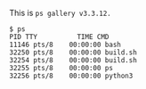 This is `ps gallery v3.3.12.`

    $ ps
    PID TTY          TIME CMD
    11146 pts/8    00:00:00 bash
    32250 pts/8    00:00:00 build.sh
    32254 pts/8    00:00:00 build.sh
    32255 pts/8    00:00:00 ps
    32256 pts/8    00:00:00 python3
